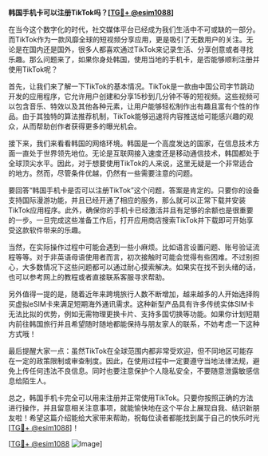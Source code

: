 **韩国手机卡可以注册TikTok吗？[[TG💪+ @esim1088](https://t.me/s/esim1088)]**

在当今这个数字化的时代，社交媒体平台已经成为我们生活中不可或缺的一部分。而TikTok作为一款风靡全球的短视频分享应用，更是吸引了无数用户的关注。无论是在国内还是国外，很多人都喜欢通过TikTok来记录生活、分享创意或者寻找乐趣。那么问题来了，如果你身处韩国，使用当地的手机卡，是否能够顺利注册并使用TikTok呢？

首先，让我们来了解一下TikTok的基本情况。TikTok是一款由中国公司字节跳动开发的应用程序，它允许用户创建和分享15秒到几分钟不等的短视频。这些视频可以包含音乐、特效以及其他各种元素，让用户能够轻松制作出有趣且富有个性的作品。由于其独特的算法推荐机制，TikTok能够迅速将内容推送给可能感兴趣的观众，从而帮助创作者获得更多的曝光机会。

接下来，我们来看看韩国的网络环境。韩国是一个高度发达的国家，在信息技术方面一直处于世界领先地位。无论是互联网接入速度还是移动通信技术，韩国都处于全球顶尖水平。因此，对于想要使用TikTok的人来说，这里无疑是一个非常适合的地方。然而，尽管条件优越，仍然有一些需要注意的问题。

要回答“韩国手机卡是否可以注册TikTok”这个问题，答案是肯定的。只要你的设备支持国际漫游功能，并且已经开通了相应的服务，那么就可以正常下载并安装TikTok应用程序。此外，确保你的手机卡已经激活并且有足够的余额也是很重要的一步。一旦完成这些准备工作后，打开应用商店搜索TikTok并下载即可开始享受这款软件带来的乐趣。

当然，在实际操作过程中可能会遇到一些小麻烦。比如语言设置问题、账号验证流程等等。对于非英语母语使用者而言，初次接触时可能会觉得有些困难。不过别担心，大多数情况下这些问题都可以通过耐心摸索解决。如果实在找不到头绪的话，也可以参考网上的教程或者直接联系客服寻求帮助。

另外值得一提的是，随着近年来跨境旅行人数不断增加，越来越多的人开始选择购买虚拟eSIM卡来满足短期海外通讯需求。这种新型产品具有许多传统实体SIM卡无法比拟的优势，例如无需物理更换卡片、支持多国切换等功能。如果你计划短期内前往韩国旅行并且希望随时随地都能保持与朋友家人的联系，不妨考虑一下这种方式哦！

最后提醒大家一点：虽然TikTok在全球范围内都非常受欢迎，但不同地区可能存在一定的政策限制或审查制度。因此，在使用过程中一定要遵守当地法律法规，避免上传任何违法不良信息。同时也要注意保护个人隐私安全，不要随意泄露敏感信息给陌生人。

总之，韩国手机卡完全可以用来注册并正常使用TikTok。只要你按照正确的方法进行操作，并且留意相关注意事项，就能愉快地在这个平台上展现自我、结识新朋友啦！希望这篇介绍能给大家带来帮助，祝每位读者都能找到属于自己的快乐时光[[TG💪+ @esim1088](https://t.me/s/esim1088)]！

[[TG💪+ @esim1088](https://t.me/s/esim1088) ![Image](https://i.postimg.cc/4NQfJmqS/Snipaste-2025-05-13-00-14-12.png)]
